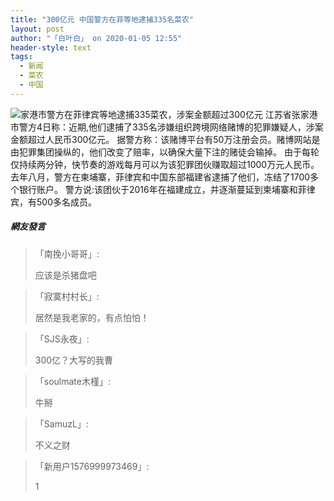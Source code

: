 ```yaml
---
title: "300亿元 中国警方在菲等地逮捕335名菜农"
layout: post
author: "「白叶白」 on 2020-01-05 12:55"
header-style: text
tags:
  - 新闻
  - 菜农
  - 中国
---
```


<img src="http://images.feileyuan.com/images/ueditor/202001051255000017.jpeg" title="家港市警方在菲律宾等地逮捕335菜农，涉案金额超过300亿元" alt="家港市警方在菲律宾等地逮捕335菜农，涉案金额超过300亿元">
江苏省张家港市警方4日称：近期,他们逮捕了335名涉嫌组织跨境网络赌博的犯罪嫌疑人，涉案金额超过人民币300亿元。
据警方称：该赌博平台有50万注册会员。赌博网站是由犯罪集团操纵的，他们改变了赔率，以确保大量下注的赌徒会输掉。
由于每轮仅持续两分钟，快节奏的游戏每月可以为该犯罪团伙赚取超过1000万元人民币。
去年八月，警方在柬埔寨，菲律宾和中国东部福建省逮捕了他们，冻结了1700多个银行账户。
警方说:该团伙于2016年在福建成立，并逐渐蔓延到柬埔寨和菲律宾，有500多名成员。

##### 網友發言 
> 「南挽小哥哥」:
> <p>应该是杀猪盘吧</p>

> 「寂寞村村长」:
> <p>居然是我老家的，有点怕怕！</p>

> 「SJS永夜」:
> <p>300亿？大写的我曹</p>

> 「soulmate木槿」:
> <p>牛掰</p>

> 「SamuzL」:
> <p>不义之财</p>

> 「新用户1576999973469」:
> <p>1</p>


